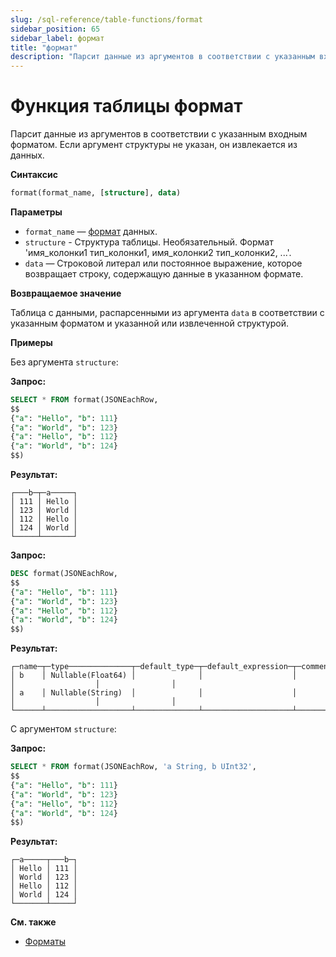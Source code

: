 ```yaml
---
slug: /sql-reference/table-functions/format
sidebar_position: 65
sidebar_label: формат
title: "формат"
description: "Парсит данные из аргументов в соответствии с указанным входным форматом. Если аргумент структуры не указан, он извлекается из данных."
---
```



# Функция таблицы формат

Парсит данные из аргументов в соответствии с указанным входным форматом. Если аргумент структуры не указан, он извлекается из данных.

**Синтаксис**

``` sql
format(format_name, [structure], data)
```

**Параметры**

- `format_name` — [формат](/sql-reference/formats) данных.
- `structure` - Структура таблицы. Необязательный. Формат 'имя_колонки1 тип_колонки1, имя_колонки2 тип_колонки2, ...'.
- `data` — Строковой литерал или постоянное выражение, которое возвращает строку, содержащую данные в указанном формате.

**Возвращаемое значение**

Таблица с данными, распарсенными из аргумента `data` в соответствии с указанным форматом и указанной или извлеченной структурой.

**Примеры**

Без аргумента `structure`:

**Запрос:**
``` sql
SELECT * FROM format(JSONEachRow,
$$
{"a": "Hello", "b": 111}
{"a": "World", "b": 123}
{"a": "Hello", "b": 112}
{"a": "World", "b": 124}
$$)
```

**Результат:**

```response
┌───b─┬─a─────┐
│ 111 │ Hello │
│ 123 │ World │
│ 112 │ Hello │
│ 124 │ World │
└─────┴───────┘
```

**Запрос:**
```sql
DESC format(JSONEachRow,
$$
{"a": "Hello", "b": 111}
{"a": "World", "b": 123}
{"a": "Hello", "b": 112}
{"a": "World", "b": 124}
$$)
```

**Результат:**

```response
┌─name─┬─type──────────────┬─default_type─┬─default_expression─┬─comment─┬─codec_expression─┬─ttl_expression─┐
│ b    │ Nullable(Float64) │              │                    │         │                  │                │
│ a    │ Nullable(String)  │              │                    │         │                  │                │
└──────┴───────────────────┴──────────────┴────────────────────┴─────────┴──────────────────┴────────────────┘
```

С аргументом `structure`:

**Запрос:**
```sql
SELECT * FROM format(JSONEachRow, 'a String, b UInt32',
$$
{"a": "Hello", "b": 111}
{"a": "World", "b": 123}
{"a": "Hello", "b": 112}
{"a": "World", "b": 124}
$$)
```

**Результат:**
```response
┌─a─────┬───b─┐
│ Hello │ 111 │
│ World │ 123 │
│ Hello │ 112 │
│ World │ 124 │
└───────┴─────┘
```

**См. также**

- [Форматы](../../interfaces/formats.md)
